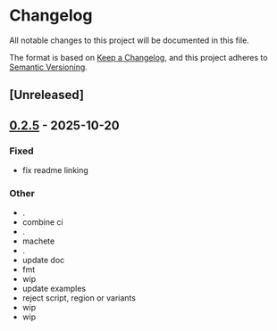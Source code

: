 # Changelog

All notable changes to this project will be documented in this file.

The format is based on [Keep a Changelog](https://keepachangelog.com/en/1.0.0/),
and this project adheres to [Semantic Versioning](https://semver.org/spec/v2.0.0.html).

## [Unreleased]

## [0.2.5](https://github.com/stayhydated/es-fluent/compare/es-fluent-lang-macro-v0.2.4...es-fluent-lang-macro-v0.2.5) - 2025-10-20

### Fixed

- fix readme linking

### Other

- .
- combine ci
- .
- machete
- .
- update doc
- fmt
- wip
- update examples
- reject script, region or variants
- wip
- wip
